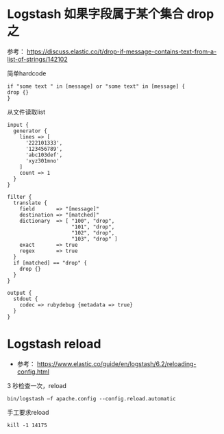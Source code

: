 # Logstash 如果字段属于某个集合 drop 之
参考： https://discuss.elastic.co/t/drop-if-message-contains-text-from-a-list-of-strings/142102

简单hardcode

```
if "some text " in [message] or "some text" in [message] {
drop {}
}
```

从文件读取list

```
input {
  generator {
    lines => [
      '222101333',
      '123456789',
      'abc103def',
      'xyz301mno'
    ]
    count => 1
  }
}

filter {
  translate {
    field       => "[message]"
    destination => "[matched]"
    dictionary  => [ "100", "drop",
                     "101", "drop",
                     "102", "drop",
                     "103", "drop" ]
    exact       => true
    regex       => true
  }
  if [matched] == "drop" {
    drop {}
  }
}

output {
  stdout {
    codec => rubydebug {metadata => true}
  }
}
```

# Logstash reload

* 参考： https://www.elastic.co/guide/en/logstash/6.2/reloading-config.html

3 秒检查一次，reload

```shell
bin/logstash –f apache.config --config.reload.automatic
```

手工要求reload

```shell
kill -1 14175
```
